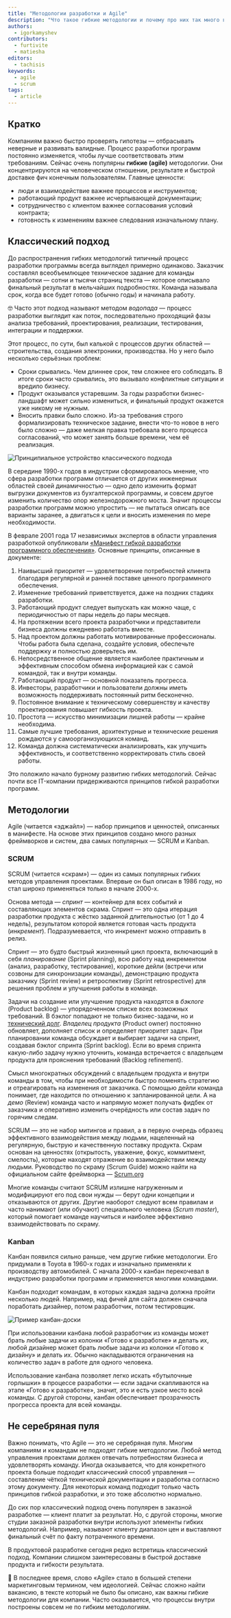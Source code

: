 ```yaml
---
title: "Методологии разработки и Agile"
description: "Что такое гибкие методологии и почему про них так много говорят? Зачем вообще нужны методологии разработки?"
authors:
  - igorkamyshev
contributors:
  - furtivite
  - matiesha
editors:
  - tachisis
keywords:
  - agile
  - scrum
tags:
  - article
---
```


## Кратко

Компаниям важно быстро проверять гипотезы — отбрасывать неверные и развивать валидные. Процесс разработки программ постоянно изменяется, чтобы лучше соответствовать этим требованиям. Сейчас очень популярны **гибкие (agile)** методологии. Они концентрируются на человеческом отношении, результате и быстрой доставке фич конечным пользователям. Главные ценности:

- люди и взаимодействие важнее процессов и инструментов;
- работающий продукт важнее исчерпывающей документации;
- сотрудничество с клиентом важнее согласования условий контракта;
- готовность к изменениям важнее следования изначальному плану.

## Классический подход

До распространения гибких методологий типичный процесс разработки программы всегда выглядел примерно одинаково. Заказчик составлял всеобъемлющее техническое задание для команды разработки — сотни и тысячи страниц текста — которое описывало финальный результат в мельчайших подробностях. Команда называла срок, когда все будет готово (обычно годы) и начинала работу.

<aside>

🤓 Часто этот подход называют методом _водопада_ — процесс разработки выглядит как поток, последовательно проходящий фазы анализа требований, проектирования, реализации, тестирования, интеграции и поддержки.

</aside>

Этот процесс, по сути, был калькой с процессов других областей — строительства, создания электроники, производства. Но у него было несколько серьёзных проблем:

- Сроки срывались. Чем длиннее срок, тем сложнее его соблюдать. В итоге сроки часто срывались, это вызывало конфликтные ситуации и вредило бизнесу.
- Продукт оказывался устаревшим. За годы разработки бизнес-ландшафт может сильно измениться, и финальный продукт окажется уже никому не нужным.
- Вносить правки было сложно. Из-за требования строго формализировать техническое задание, внести что-то новое в него было сложно — даже мелкая правка требовала всего процесса согласований, что может занять больше времени, чем её реализация.

![Принципиальное устройство классического подхода](images/waterfall.png)

В середине 1990-х годов в индустрии сформировалось мнение, что сфера разработки программ отличается от других инженерных областей своей динамичностью — одно дело изменить формат выгрузки документов из бухгалтерской программы, и совсем другое изменить количество опор железнодорожного моста. Значит процессы разработки программ можно упростить — не пытаться описать все варианты заранее, а двигаться к цели и вносить изменения по мере необходимости.

В феврале 2001 года 17 независимых экспертов в области управления разработкой опубликовали [«Манифест гибкой разработки программного обеспечения»](https://agilemanifesto.org/iso/ru/manifesto.html). Основные принципы, описанные в документе:

1. Наивысший приоритет — удовлетворение потребностей клиента благодаря регулярной и ранней поставке ценного программного обеспечения.
1. Изменение требований приветствуется, даже на поздних стадиях разработки.
1. Работающий продукт следует выпускать как можно чаще, с периодичностью от пары недель до пары месяцев.
1. На протяжении всего проекта разработчики и представители бизнеса должны ежедневно работать вместе.
1. Над проектом должны работать мотивированные профессионалы. Чтобы работа была сделана, создайте условия, обеспечьте поддержку и полностью доверьтесь им.
1. Непосредственное общение является наиболее практичным и эффективным способом обмена информацией как с самой командой, так и внутри команды.
1. Работающий продукт — основной показатель прогресса.
1. Инвесторы, разработчики и пользователи должны иметь возможность поддерживать постоянный ритм бесконечно.
1. Постоянное внимание к техническому совершенству и качеству проектирования повышает гибкость проекта.
1. Простота — искусство минимизации лишней работы — крайне необходима.
1. Самые лучшие требования, архитектурные и технические решения рождаются у самоорганизующихся команд.
1. Команда должна систематически анализировать, как улучшить эффективность, и соответственно корректировать стиль своей работы.

Это положило начало бурному развитию гибких методологий. Сейчас почти все IT-компании придерживаются принципов гибкой разработки программ.

## Методологии

Agile (читается «эджайл») — набор принципов и ценностей, описанных в манифесте. На основе этих принципов создано много разных фреймворков и систем, два самых популярных — SCRUM и Kanban.

### SCRUM

SCRUM (читается «скрам») — один из самых популярных гибких методов управления проектами. Впервые он был описан в 1986 году, но стал широко применяться только в начале 2000-х.

Основа метода — _спринт_ — контейнер для всех событий и составляющих элементов скрама. Спринт — это одна итерация разработки продукта с жёстко заданной длительностью (от 1 до 4 недель), результатом которой является готовая часть продукта (_инкремент_). Подразумевается, что инкремент можно отправить в релиз.

Спринт — это будто быстрый жизненный цикл проекта, включающий в себя _планирование_ (Sprint planning), всю работу над инкрементом (анализ, разработку, тестирование), короткие дейли (встречи или созвоны для синхронизации команды), демонстрацию продукта заказчику (Sprint review) и ретроспективу (Sprint retrospective) для решения проблем и улучшения работы в команде.

Задачи на создание или улучшение продукта находятся в _бэклоге_ (Product backlog) — упорядоченном списке всех возможных требований. В бэклог попадают не только бизнес-задачи, но и [технический долг](/js/technical-debt/). _Владелец продукта_ (Product owner) постоянно обновляет, дополняет список и определяет приоритет задач. При планировании команда обсуждает и выбирает задачи на спринт, создавая бэклог спринта (Sprint backlog). Если во время спринта какую-либо задачу нужно уточнить, команда встречается с владельцем продукта для прояснения требований (Backlog refinement).

Смысл многократных обсуждений с владельцем продукта и внутри команды в том, чтобы при необходимости быстро поменять стратегию и отреагировать на изменения от заказчика. С помощью дейли команда понимает, где находится по отношению к запланированной цели. А на _демо_ (Review) команда часто и напрямую может получать фидбек от заказчика и оперативно изменить очерёдность или состав задач по горячим следам.

SCRUM — это не набор митингов и правил, а в первую очередь образец эффективного взаимодействия между людьми, нацеленный на регулярную, быструю и качественную поставку продукта. Скрам основан на ценностях (открытость, уважение, фокус, коммитмент, смелость), которые находят отражение во взаимодействии между людьми. Руководство по скраму (Scrum Guide) можно найти на официальном сайте фреймворка — [Scrum.org](https://www.scrum.org/)

Многие команды считают SCRUM излишне нагруженным и модифицируют его под свои нужды — берут одни концепции и отказываются от других. Другие наоборот следуют всем правилам и часто нанимают (или обучают) специального человека (_Scrum master_), который помогает команде научиться и наиболее эффективно взаимодействовать по скраму.

### Kanban

Канбан появился сильно раньше, чем другие гибкие методологии. Его придумали в Toyota в 1960-х годах и изначально применяли к производству автомобилей. С начала 2000-х канбан перекочевал в индустрию разработки программ и применяется многими командами.

Канбан подходит командам, в которых каждая задача должна пройти несколько людей. Например, над фичей для сайта должен сначала поработать дизайнер, потом разработчик, потом тестировщик.

![Пример канбан-доски](images/kanban.png)

При использовании канбана любой разработчик из команды может брать любые задачи из колонки «Готово к разработке» и делать их, любой дизайнер может брать любые задачи из колонки «Готово к дизайну» и делать их. Обычно накладываются ограничения на количество задач в работе для одного человека.

Использование канбана позволяет легко искать «бутылочные горлышки» в процессе разработки — если задачи скапливаются на этапе «Готово к разработке», значит, это и есть узкое место всей команды. С другой стороны, канбан обеспечивает прозрачность прогресса проекта для всей команды.

## Не серебряная пуля

Важно понимать, что Agile — это не серебряная пуля. Многим компаниям и командам не подходят гибкие методологии. Любой метод управления проектами должен отвечать потребностям бизнеса и удовлетворять команду. Иногда оказывается, что для конкретного проекта больше подходит классический способ управления — составление чёткой технической документации и разработка согласно этому документу. Для некоторых команд подходит только часть принципов гибкой разработки, и это тоже абсолютно нормально.

До сих пор классический подход очень популярен в заказной разработке — клиент платит за результат. Но, с другой стороны, многие студии заказной разработки внутри используют элементы гибких методологий. Например, называют клиенту диапазон цен и выставляют финальный счёт по факту потраченного времени.

В продуктовой разработке сегодня редко встретишь классический подход. Компании слишком заинтересованы в быстрой доставке продукта и гибкости результата.

<aside>

🤣 В последнее время, слово «Agile» стало в большей степени маркетинговым термином, чем идеологией. Сейчас сложно найти вакансию, в тексте который не было бы описано, как важны гибкие методологии для компании. Часто оказывается, что процессы внутри построены совсем не по гибким методологиям.

</aside>
